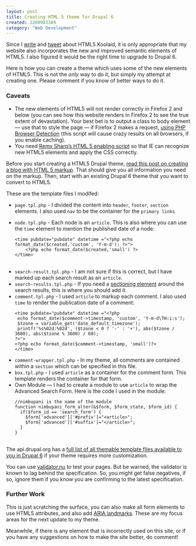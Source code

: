 ```yaml
--- 
layout: post
title: Creating HTML 5 theme for Drupal 6
created: 1260983389
category: "Web Development"
---
```

<p>Since I <a href="/web-design.html">write</a> and <a href="http://twitter.com/nimbuin">tweet</a> about HTML5 Koolaid, it is only appropriate that my website also incorporates the new and improved semantic elements of HTML5. I also figured it would be the right time to upgrade to Drupal 6. </p> 
<p>Here is how you can create a theme which uses some of the new elements of HTML5. This is not the <em>only</em> way to do it, but simply my attempt at creating one. Please comment if you know of better ways to do it.</p>  

<h3>Caveats</h3>
<ul><li>The new elements of HTML5 will not render correctly in Firefox 2 and below (you can see how this website renders in Firefox 2 to see the true extent of devastation). Your best bet is to output a class to body element — use that to style the page — if Firefox 2 makes a request, <a href="http://chrisschuld.com/projects/browser-php-detecting-a-users-browser-from-php/" title="Browser.php &#8211; Detecting a user&#8217;s browser from PHP | Chris Schuld's Blog">using PHP Browser Detection</a> (this script will cause crazy results on all browsers, if you enable caching).</li>  
<li>You need <a href="http://remysharp.com/2009/01/07/html5-enabling-script/" title="HTML5 enabling script">Remy Sharp’s HTML 5 enabling script</a> so that IE can recognize new HTML5 elements and apply the CSS correctly.</li></ul>  

<p>Before you start creating a HTML5 Drupal theme, <a href="http://html5doctor.com/designing-a-blog-with-html5/" title="Designing a blog with html5 | HTML5 Doctor">read this post on creating a blog with HTML 5 markup</a>. That should give you all information you need on the markup. Then, start with an existing Drupal 6 theme that you want to convert to HTML5.</p> 

<p>These are the template files I modifed: </p>
<ul>
	<li><code>page.tpl.php</code> - I divided the content into <code>header</code>, <code>footer</code>, <code>section</code> elements. I also used <code>nav</code> to be the container for the <code>primary links</code></li>
	<li><p><code>node.tpl.php</code> - Each node is an <code>article</code>. This is also where you can use the <code>time</code> element to mention the published date of a node: </p>
		<pre>
<code>&lt;time pubdate=&quot;pubdate&quot; datetime =&quot;&lt;?php echo format_date($created,&#x27;custom&#x27;, &#x27;Y-m-d&#x27;); ?&gt;&quot;&gt;
	&lt;?php echo format_date($created,&#x27;small&#x27;) ?&gt;
&lt;/time&gt; </code>
		</pre>				
		</li>
	<li><code>search-result.tpl.php</code> - I am not sure if this is correct, but I have marked up each search result as an <code>article</code>. </li>
	<li><code>search-results.tpl.php</code> - If you need a <a href="http://html5doctor.com/the-section-element/">sectioning element</a> around the search results, this is where you should add it.</li>
	<li><code>comment.tpl.php</code> - I used <code>article</code> to markup each comment. I also used <code>time</code> to render the publication date of a comment:
<pre><code>&lt;time pubdate=&quot;pubdate&quot; datetime =&quot;&lt;?php 
 echo format_date($comment-&gt;timestamp, &#x27;custom&#x27;, &#x27;Y-m-d\TH:i:s&#x27;); 
 $tzone = variable_get(&#x27;date_default_timezone&#x27;); 
 printf(&#x27;%s%02d:%02d&#x27;, ($tzone &lt; 0 ? &#x27;-&#x27; : &#x27;+&#x27;), abs($tzone / 3600), abs($tzone % 3600) / 60);
?&gt;&quot;&gt;
&lt;?php echo format_date($comment-&gt;timestamp, &#x27;small&#x27;)?&gt;
&lt;/time&gt;</code></pre>	
</li>
	<li><code>comment-wrapper.tpl.php</code> - In my theme, all comments are contained within a <code>section</code> which can be specified in this file.</li>
	<li><code>box.tpl.php</code> - I used <code>article</code> as a container for the comment form. This template renders the container for that form.</li>
	<li>Own Module — I had to create a module to use <code>article</code> to wrap the Advanced Search Form. Here is the code I used in the module:
	<pre><code>//nimbupani is the name of the module       
function nimbupani_form_alter(&amp;$form, $form_state, $form_id) {   
  if($form_id == &#x27;search_form&#x27;) {
	$form[&#x27;advanced&#x27;][&#x27;#prefix&#x27;]=&quot;&lt;article&gt;&quot;;
	$form[&#x27;advanced&#x27;][&#x27;#suffix&#x27;]=&quot;&lt;/article&gt;&quot;;		
  }  
}</code>
	</pre>  
	</li>	
</ul>

<p>The api.drupal.org has a <a href="http://api.drupal.org/api/search/6/.tpl.php" title="Search for .tpl.php | Drupal API">full list of all themable template files available to you in Drupal 6</a> if your theme requires more customization. </p>
<p>You can use <a href="http://html5.validator.nu/" title="Validator.nu (X)HTML5 Validator">validator.nu</a> to test your pages. But be warned, the validator is known to lag behind the specification. So, you might get false negatives, if so, ignore them if you know you are confirming to the latest specification.</p>

<h3>Further Work</h3>
<p>This is just scratching the surface, you can also make all form elements to use HTML5 attributes, and also add <a href="http://www.marcozehe.de/2009/10/31/easy-aria-tip-4-landmarks/">ARIA landmarks</a>. These are my focus areas for the next update to my theme.</p>
<p>Meanwhile, if there is any element that is incorrectly used on this site, or if you have any suggestions on how to make the site better, do comment!</p>
 
